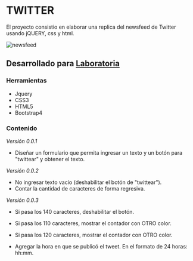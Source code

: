 # TWITTER
El proyecto consistio en elaborar una replica del newsfeed de Twitter usando jQUERY, css y html.

![newsfeed](https://user-images.githubusercontent.com/32284212/38531802-60076bf2-3c37-11e8-90b1-e5f03de3b537.png)

## Desarrollado para [Laboratoria](http://laboratoria.la) 

### Herramientas
- Jquery
- CSS3
- HTML5
- Bootstrap4

### Contenido

*Versión 0.0.1*

- Diseñar un formulario que permita ingresar un texto y un botón para "twittear" y obtener el texto.

*Versión 0.0.2*

- No ingresar texto vacío (deshabilitar el botón de "twittear").
- Contar la cantidad de caracteres de forma regresiva.

*Versión 0.0.3*

- Si pasa los 140 caracteres, deshabilitar el botón.
- Si pasa los 110 caracteres, mostrar el contador con OTRO color.
- Si pasa los 120 caracteres, mostrar el contador con OTRO color.

- Agregar la hora en que se publicó el tweet. En el formato de 24 horas: hh:mm.
